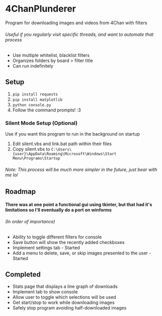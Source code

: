 # 4ChanPlunderer
Program for downloading images and videos from 4Chan with filters 
###### Useful if you regularly visit specific threads, and want to automate that process

- Use multiple whitelist, blacklist filters
- Organizes folders by board > filter title
- Can run indefinitely

## Setup
1. ```pip install requests``` 
1. ```pip install matplotlib``` 
2. ```python console.py```
3. Follow the command prompts! :3 

### Silent Mode Setup (Optional)

Use if you want this program to run in the background on startup

1. Edit silent.vbs and link.bat path within their files
2. Copy silent.vbs to ```C:\Users\{user}\AppData\Roaming\Microsoft\Windows\Start Menu\Programs\Startup```

###### Note: This process will be much more simpler in the future, just bear with me lol

## Roadmap 
#### There was at one point a functional gui using tkinter, but that had it's limitations so I'll eventually do a port on winforms
###### (In order of importance)
- Ability to toggle different filters for console
- Save button will show the recently added checkboxes
- Implement settings tab - Started
- Add a menu to delete, save, or skip images presented to the user - Started

## Completed
- Stats page that displays a line graph of downloads 
- Implement tab to show console
- Allow user to toggle which selections will be used
- Get start/stop to work while downloading images
- Safely stop program avoiding half-downloaded images
